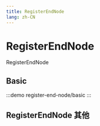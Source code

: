 ```yaml
--- 
title: RegisterEndNode
lang: zh-CN
---
```


# RegisterEndNode

RegisterEndNode


## Basic

:::demo 
register-end-node/basic
:::

## RegisterEndNode 其他
